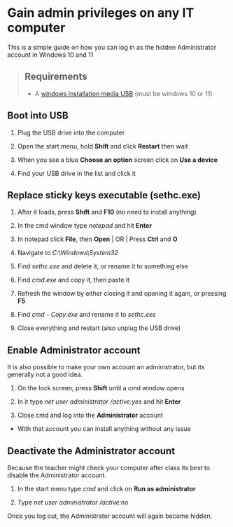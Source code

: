 # Gain admin privileges on any IT computer

This is a simple guide on how you can log in as the hidden Administrator account in Windows 10 and 11

> ## Requirements
>
> - A [windows installation media USB](https://www.microsoft.com/en-us/software-download/windows10ISO) (must be windows 10 or 11)

## Boot into USB

1. Plug the USB drive into the computer

2. Open the start menu, hold **Shift** and click **Restart** then wait

3. When you see a blue **Choose an option** screen click on **Use a device**

4. Find your USB drive in the list and click it

## Replace sticky keys executable (sethc.exe)

1. After it loads, press **Shift** and **F10** (no need to install anything)

2. In the cmd window type *notepad* and hit **Enter**

3. In notepad click **File**, then **Open** \| OR \| Press **Ctrl** and **O**

4. Navigate to *C:\Windows\System32*

5. Find *sethc.exe* and delete it, or rename it to something else

6. Find *cmd.exe* and copy it, then paste it

7. Refresh the window by either closing it and opening it again, or pressing **F5**

8. Find *cmd - Copy.exe* and rename it to *sethc.exe*

9. Close everything and restart (also unplug the USB drive)

## Enable Administrator account

It is also possible to make your own account an administrator, but its generally not a good idea.

1. On the lock screen, press **Shift** until a cmd window opens

2. In it type *net user administrator /active:yes* and hit **Enter**

3. Close cmd and log into the **Administrator** account

 - With that account you can install anything without any issue

## Deactivate the Administrator account

Because the teacher might check your computer after class its best to disable the Administrator account.

1. In the start menu type *cmd* and click on **Run as administrator**

2. Type *net user administrator /active:no*

Once you log out, the Administrator account will again become hidden.